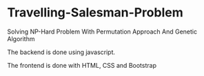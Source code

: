 # Travelling-Salesman-Problem
Solving NP-Hard Problem With Permutation Approach And Genetic Algorithm

The backend is done using javascript.

The frontend is done with HTML, CSS and Bootstrap
